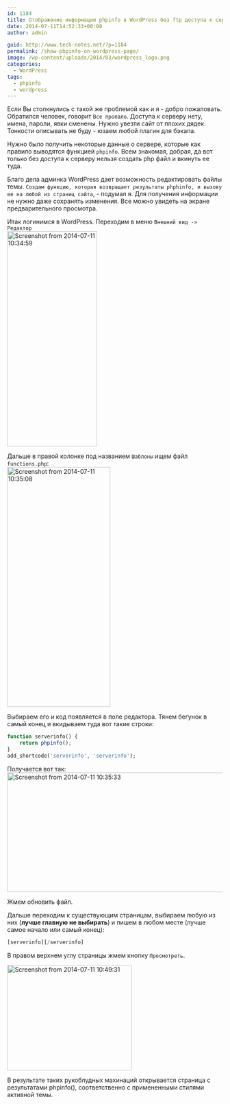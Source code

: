 ```yaml
---
id: 1184
title: Отображение информации phpinfo в WordPress без ftp доступа к серверу
date: 2014-07-11T14:52:33+00:00
author: admin

guid: http://www.tech-notes.net/?p=1184
permalink: /show-phpinfo-on-wordpress-page/
image: /wp-content/uploads/2014/03/wordpress_logo.png
categories:
  - WordPress
tags:
  - phpinfo
  - wordpress
---
```

Если Вы столкнулись с такой же проблемой как и я - добро пожаловать. Обратился человек, говорит `Все пропало`. Доступа к серверу нету, имена, пароли, явки сменены. Нужно увезти сайт от плохих дядек. Тонкости описывать не буду - юзаем любой плагин для бэкапа.

Нужно было получить некоторые данные о сервере, которые как правило выводятся функцией `phpinfo`. Всем знакомая, добрая, да вот только без доступа к серверу нельзя создать php файл и вкинуть ее туда.

Благо дела админка WordPress дает возможность редактировать файлы темы. `Создам функцию, которая возвращает результаты phphinfo, и вызову ее на любой из страниц сайта`, - подумал я. Для получения информации не нужно даже сохранять изменения. Все можно увидеть на экране предварительного просмотра.

Итак логинимся в WordPress. Переходим в меню `Внешний вид -> Редактор`  
[<img src="/wp-content/uploads/2014/07/Screenshot-from-2014-07-11-103459.png" alt="Screenshot from 2014-07-11 10:34:59" width="210" height="502" class="aligncenter size-full wp-image-1185" srcset="/wp-content/uploads/2014/07/Screenshot-from-2014-07-11-103459.png 210w, /wp-content/uploads/2014/07/Screenshot-from-2014-07-11-103459-71x170.png 71w, /wp-content/uploads/2014/07/Screenshot-from-2014-07-11-103459-125x300.png 125w" sizes="(max-width: 210px) 100vw, 210px" />](/wp-content/uploads/2014/07/Screenshot-from-2014-07-11-103459.png)

Дальше в правой колонке под названием `Шаблоны` ищем файл `functions.php`:  
[<img src="/wp-content/uploads/2014/07/Screenshot-from-2014-07-11-103508.png" alt="Screenshot from 2014-07-11 10:35:08" width="241" height="560" class="aligncenter size-full wp-image-1186" srcset="/wp-content/uploads/2014/07/Screenshot-from-2014-07-11-103508.png 241w, /wp-content/uploads/2014/07/Screenshot-from-2014-07-11-103508-73x170.png 73w, /wp-content/uploads/2014/07/Screenshot-from-2014-07-11-103508-129x300.png 129w" sizes="(max-width: 241px) 100vw, 241px" />](/wp-content/uploads/2014/07/Screenshot-from-2014-07-11-103508.png)

Выбираем его и код появляется в поле редактора. Тянем бегунок в самый конец и вкидываем туда вот такие строки:

```php
function serverinfo() {
	return phpinfo();
}
add_shortcode('serverinfo', 'serverinfo');
```


Получается вот так:  
[<img src="/wp-content/uploads/2014/07/Screenshot-from-2014-07-11-103533.png" alt="Screenshot from 2014-07-11 10:35:33" width="533" height="279" class="aligncenter size-full wp-image-1187" srcset="/wp-content/uploads/2014/07/Screenshot-from-2014-07-11-103533.png 533w, /wp-content/uploads/2014/07/Screenshot-from-2014-07-11-103533-170x88.png 170w, /wp-content/uploads/2014/07/Screenshot-from-2014-07-11-103533-300x157.png 300w" sizes="(max-width: 533px) 100vw, 533px" />](/wp-content/uploads/2014/07/Screenshot-from-2014-07-11-103533.png)

Жмем обновить файл.

Дальше переходим к существующим страницам, выбираем любую из них (**лучше главную не выбирать**) и пишем в любом месте (лучше самое начало или самый конец):

```php
[serverinfo][/serverinfo]
```


В правом верхнем углу страницы жмем кнопку `Просмотреть`.

[<img src="/wp-content/uploads/2014/07/Screenshot-from-2014-07-11-104931.png" alt="Screenshot from 2014-07-11 10:49:31" width="291" height="246" class="aligncenter size-full wp-image-1188" srcset="/wp-content/uploads/2014/07/Screenshot-from-2014-07-11-104931.png 291w, /wp-content/uploads/2014/07/Screenshot-from-2014-07-11-104931-170x143.png 170w" sizes="(max-width: 291px) 100vw, 291px" />](/wp-content/uploads/2014/07/Screenshot-from-2014-07-11-104931.png)

В результате таких рукоблудных махинаций открывается страница с результатами phpinfo&#40;&#41;, соответственно с примененными стилями активной темы.
